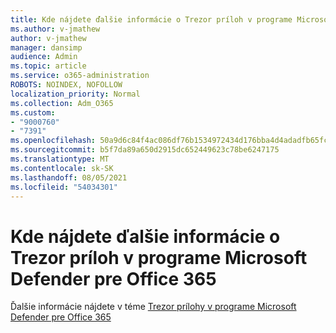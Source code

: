 ```yaml
---
title: Kde nájdete ďalšie informácie o Trezor príloh v programe Microsoft Defender pre Office 365
ms.author: v-jmathew
author: v-jmathew
manager: dansimp
audience: Admin
ms.topic: article
ms.service: o365-administration
ROBOTS: NOINDEX, NOFOLLOW
localization_priority: Normal
ms.collection: Adm_O365
ms.custom:
- "9000760"
- "7391"
ms.openlocfilehash: 50a9d6c84f4ac086df76b1534972434d176bba4d4adadfb65fc2ca97da028c0b
ms.sourcegitcommit: b5f7da89a650d2915dc652449623c78be6247175
ms.translationtype: MT
ms.contentlocale: sk-SK
ms.lasthandoff: 08/05/2021
ms.locfileid: "54034301"
---
```

# <a name="where-to-learn-more-about-safe-attachment-policies-in-microsoft-defender-for-office-365"></a>Kde nájdete ďalšie informácie o Trezor príloh v programe Microsoft Defender pre Office 365

Ďalšie informácie nájdete v téme [Trezor prílohy v programe Microsoft Defender pre Office 365](https://go.microsoft.com/fwlink/?linkid=2092213)
